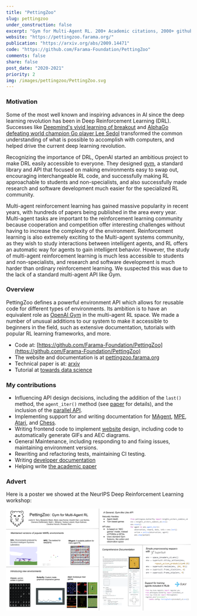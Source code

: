 ```yaml
---
title: "PettingZoo"
slug: pettingzoo
under_construction: false
excerpt: "Gym for Multi-Agent RL. 200+ Academic citations, 2000+ github stars."
website: "https://pettingzoo.farama.org/"
publication: "https://arxiv.org/abs/2009.14471"
code: "https://github.com/Farama-Foundation/PettingZoo"
comments: false
share: false
post_date: "2020-2021"
priority: 2
img: /images/pettingzoo/PettingZoo.svg
---
```


### Motivation

Some of the most well known and inspiring advances in AI since the deep learning revolution has been in Deep Reinforcement Learning (DRL). Successes like [Deepmind's vivid learning of breakout](https://www.youtube.com/watch?v=TmPfTpjtdgg) and [AlphaGo defeating world champion Go player Lee Sedol](https://deepmind.com/alphago-korea) transformed the common understanding of what is possible to accomplish with computers, and helped drive the current deep learning revolution.

Recognizing the importance of DRL, OpenAI started an ambitious project to make DRL easily accessible to everyone. They designed [gym](https://gym.openai.com/), a standard library and API that focused on making environments easy to swap out, encouraging interchangeable RL code, and successfully making RL approachable to students and non-specialists, and also successfully made research and software development much easier for the specialized RL community.

Multi-agent reinforcement learning has gained massive popularity in recent years, with hundreds of papers being published in the area every year. Multi-agent tasks are important to the reinforcement learning community because cooperation and competition offer interesting challenges without having to increase the complexity of the environment. Reinforcement learning is also extremely exciting to the Multi-agent systems community, as they wish to study interactions between intelligent agents, and RL offers an automatic way for agents to gain intelligent behavior. However, the study of multi-agent reinforcement learning is much less accessible to students and non-specialists, and research and software development is much harder than ordinary reinforcement learning. We suspected this was due to the lack of a standard multi-agent API like Gym.

### Overview

PettingZoo defines a powerful environment API which allows for reusable code for different types of environments. Its ambition is to have an equivalent role as [OpenAI Gym](https://gym.openai.com/) in the multi-agent RL space. We made a number of unusual additions to our system to make it accessible to beginners in the field, such as extensive documentation, tutorials with popular RL learning frameworks, and more.

* Code at: [https://github.com/Farama-Foundation/PettingZoo](https://github.com/Farama-Foundation/PettingZoo)
* The website and documentation is at [pettingzoo.farama.org](https://pettingzoo.farama.org/)
* Technical paper is at: [arxiv](https://arxiv.org/abs/2009.14471)
* Tutorial at [towards data science](https://towardsdatascience.com/multi-agent-deep-reinforcement-learning-in-15-lines-of-code-using-pettingzoo-e0b963c0820b)

### My contributions

* Influencing API design decisions, including the addition of the `last()` method, the `agent_iter()` method (see [paper](https://arxiv.org/abs/2009.14471) for details), and the inclusion of the [parallel API](https://pettingzoo.farama.org/api).
* Implementing support for and writing documentation for [MAgent](https://pettingzoo.farama.org/environments/magent), [MPE](https://pettingzoo.farama.org/environments/mpe), [Atari](https://pettingzoo.farama.org/atari), and [Chess](https://pettingzoo.farama.org/environments/classic/chess).
* Writing frontend code to implement [website](https://pettingzoo.farama.org/) design, including code to automatically generate GIFs and AEC diagrams.
* General Maintenance, including responding to and fixing issues, maintaining environment versions.
* Rewriting and refactoring tests, maintaining CI testing.
* Writing [developer documentation](https://pettingzoo.farama.org/content/environment_creation/)
* Helping write [the academic paper](https://arxiv.org/abs/2009.14471)

### Advert

Here is a poster we showed at the NeurIPS Deep Reinforcement Learning workshop:

![Poster advert](/images/pettingzoo/Neurips_DRL_poster.svg)
